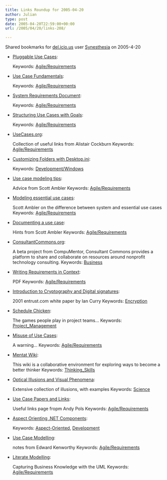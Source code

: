 ```yaml
---
title: Links Roundup for 2005-04-20
author: Julian
type: post
date: 2005-04-20T22:59:00+00:00
url: /2005/04/20/links-208/

---
```

Shared bookmarks for [del.icio.us][1] user  [Synesthesia][2] on 2005-4-20

  * [Pluggable Use Cases][3]:
   
    Keywords: [Agile/Requirements][4]
  * [Use Case Fundamentals][5]:
   
    Keywords: [Agile/Requirements][4]
  * [System Requirements Document][6]:
   
    Keywords: [Agile/Requirements][4]
  * [Structuring Use Cases with Goals][7]:
   
    Keywords: [Agile/Requirements][4]
  * [UseCases.org][8]:
  
    Collection of useful links from Alistair Cockburn Keywords: [Agile/Requirements][4]
  * [Customizing Folders with Desktop.ini][9]:
   
    Keywords: [Development/Windows][10]
  * [Use case modeling tips][11]:
  
    Advice from Scott Ambler Keywords: [Agile/Requirements][4]
  * [Modeling essential use cases][12]:
  
    Scott Ambler on the difference between system and essential use cases Keywords: [Agile/Requirements][4]
  * [Documenting a use case][13]:
  
    Hints from Scott Ambler Keywords: [Agile/Requirements][4]
  * [ConsultantCommons.org][14]:
  
    A beta project from CompuMentor, Consultant Commons provides a platform to share and collaborate on resources around nonprofit technology consulting. Keywords: [Business][15]
  * [Writing Requirements in Context][16]:
  
    PDF Keywords: [Agile/Requirements][4]
  * [Introduction to Cryptography and Digital signatures][17]:
  
    2001 entrust.com white paper by Ian Curry Keywords: [Encryption][18]
  * [Schedule Chicken][19]:
  
    The games people play in project teams&#8230; Keywords: [Project_Management][20]
  * [Misuse of Use Cases][21]:
  
    A warning&#8230; Keywords: [Agile/Requirements][4]
  * [Mentat Wiki][22]:
  
    This wiki is a collaborative environment for exploring ways to become a better thinker Keywords: [Thinking_Skills][23]
  * [Optical Illusions and Visual Phenomena][24]:
  
    Extensive collection of illusions, with examples Keywords: [Science][25]
  * [Use Case Papers and Links][26]:
  
    Useful links page fropm Andy Pols Keywords: [Agile/Requirements][4]
  * [Aspect Orienting .NET Components][27]:
   
    Keywords: [Aspect-Oriented][28], [Development][29]
  * [Use Case Modelling][30]:
  
    notes from Edward Kenworthy Keywords: [Agile/Requirements][4]
  * [Literate Modelling][31]:
  
    Capturing Business Knowledge with the UML Keywords: [Agile/Requirements][4]

 [1]: https://del.icio.us/
 [2]: https://del.icio.us/synesthesia
 [3]: https://alistair.cockburn.us/crystal/articles/o/strysickpuc/pluggableusecases.htm "https://alistair.cockburn.us/crystal/articles/o/strysickpuc/pluggableusecases.htm"
 [4]: https://del.icio.us/synesthesia/Agile/Requirements
 [5]: https://alistair.cockburn.us/crystal/articles/o/ucai/usecasealternateintro.html "https://alistair.cockburn.us/crystal/articles/o/ucai/usecasealternateintro.html"
 [6]: https://alistair.cockburn.us/crystal/articles/srd/systemrequirementsdocument.html "https://alistair.cockburn.us/crystal/articles/srd/systemrequirementsdocument.html"
 [7]: https://alistair.cockburn.us/crystal/articles/sucwg/structuringucswithgoals.htm "https://alistair.cockburn.us/crystal/articles/sucwg/structuringucswithgoals.htm"
 [8]: https://alistair.cockburn.us/usecases/usecases.html "https://alistair.cockburn.us/usecases/usecases.html"
 [9]: https://msdn.microsoft.com/library/default.asp?url=/library/en-us/shellcc/platform/shell/programmersguide/shell_basics/shell_basics_extending/custom.asp "https://msdn.microsoft.com/library/default.asp?url=/library/en-us/shellcc/platform/shell/programmersguide/shell_basics/shell_basics_extending/custom.asp"
 [10]: https://del.icio.us/synesthesia/Development/Windows
 [11]: https://www-106.ibm.com/developerworks/java/library/ws-tip-uml2.html "https://www-106.ibm.com/developerworks/java/library/ws-tip-uml2.html"
 [12]: https://www-106.ibm.com/developerworks/library/ws-tip-essentialuse.html "https://www-106.ibm.com/developerworks/library/ws-tip-essentialuse.html"
 [13]: https://www-106.ibm.com/developerworks/webservices/library/ws-tip-docusecase.html "https://www-106.ibm.com/developerworks/webservices/library/ws-tip-docusecase.html"
 [14]: https://www.consultantcommons.org/ "https://www.consultantcommons.org/"
 [15]: https://del.icio.us/synesthesia/Business
 [16]: https://www.craiglarman.com/book_applying_2nd/06-use%20cases.pdf "https://www.craiglarman.com/book_applying_2nd/06-use%20cases.pdf"
 [17]: https://www.entrust.com/resources/pdf/cryptointro.pdf "https://www.entrust.com/resources/pdf/cryptointro.pdf"
 [18]: https://del.icio.us/synesthesia/Encryption
 [19]: https://www.jrothman.com/weblog/archive/2005_04_01_mpdarchive.html#111391432251897060 "https://www.jrothman.com/weblog/archive/2005_04_01_mpdarchive.html#111391432251897060"
 [20]: https://del.icio.us/synesthesia/Project_Management
 [21]: https://www.korson-mcgregor.com/publications/korson/Korson9803om.htm "https://www.korson-mcgregor.com/publications/korson/Korson9803om.htm"
 [22]: https://www.ludism.org/mentat/ "https://www.ludism.org/mentat/"
 [23]: https://del.icio.us/synesthesia/Thinking_Skills
 [24]: https://www.michaelbach.de/ot/ "https://www.michaelbach.de/ot/"
 [25]: https://del.icio.us/synesthesia/Science
 [26]: https://www.pols.co.uk/use-case-zone/use-case-papers.html "https://www.pols.co.uk/use-case-zone/use-case-papers.html"
 [27]: https://www.theserverside.net/articles/showarticle.tss?id=AspectOrientingNET&News04_19_05-click "https://www.theserverside.net/articles/showarticle.tss?id=AspectOrientingNET&News04_19_05-click"
 [28]: https://del.icio.us/synesthesia/Aspect-Oriented
 [29]: https://del.icio.us/synesthesia/Development
 [30]: https://www.zoo.co.uk/~z0001039/PracGuides/pg_use_cases.htm "https://www.zoo.co.uk/~z0001039/PracGuides/pg_use_cases.htm"
 [31]: https://xml.coverpages.org/emmerichLiterateModelling.pdf "https://xml.coverpages.org/emmerichLiterateModelling.pdf"